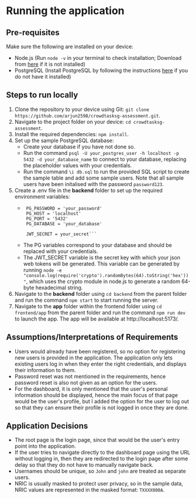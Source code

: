 # Running the application

## Pre-requisites

Make sure the following are installed on your device:
- Node.js (Run `node -v` in your terminal to check installation; Download from [here](https://nodejs.org/en) if it is not installed)
- PostgreSQL (Install PostgreSQL by following the instructions [here](https://www.postgresql.org/download/) if you do not have it installed)

## Steps to run locally
1. Clone the repository to your device using Git: `git clone https://github.com/arjun2598/crowdtasksg-assessment.git`.
2. Navigate to the project folder on your device: `cd crowdtasksg-assessment`.
3. Install the required dependencies: `npm install`.
4. Set up the sample PostgreSQL database:
   - Create your database if you have not done so.
   - Run the command `psql -U your_postgres_user -h localhost -p 5432 -d your_database_name` to connect to your database,
    replacing the placeholder values with your credentials.
   - Run the command `\i db.sql` to run the provided SQL script to create the sample table and add some sample users.
     Note that all sample users have been initalised with the password `password123`.
6. Create a .env file in the **backend** folder to set up the required environment variables:
   - ```PG_USER = 'your_username'
      PG_PASSWORD = 'your_password'
      PG_HOST = 'localhost'
      PG_PORT = '5432'
      PG_DATABASE = 'your_database'
      
      JWT_SECRET = your_secret```
   - The PG variables correspond to your database and should be replaced with your credentials.
   - The JWT_SECRET variable is the secret key with which your json web tokens will be generated. This variable can be generated by running 
     `node -e "console.log(require('crypto').randomBytes(64).toString('hex'))"`, which uses the crypto module in node.js to generate a random 64-byte hexadecimal string.
7. Navigate to the **backend** folder using `cd backend` from the parent folder and run the command `npm start` to start running the server.
8. Navigate to the **app** folder within the frontend folder using `cd frontend/app` from the parent folder and run the command `npm run dev` to launch the app.
The app will be available at http://localhost:5173/.

## Assumptions/Interpretations of Requirements
- Users would already have been registered, so no option for registering new users is provided in the application. The application only lets existing users log in when they enter the right credentials, and displays their information to them.
- Password reset was not mentioned in the requirements, hence password reset is also not given as an option for the users.
- For the dashboard, it is only mentioned that the user's personal information should be displayed, hence the main focus of that page would be the user's profile, but I added the option for the user to log out so that they can ensure their profile is not logged in once they are done. 

## Application Decisions
- The root page is the login page, since that would be the user's entry point into the application.
- If the user tries to navigate directly to the dashboard page using the URL without logging in, then they are redirected to the login page after some delay so that they do not have to manually navigate back.
- Usernames should be unique, so `John` and `john` are treated as separate users.
- NRIC is usually masked to protect user privacy, so in the sample data, NRIC values are represented in the masked format: `TXXXX000A`.
